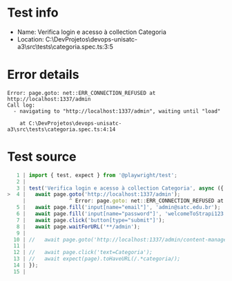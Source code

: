 # Test info

- Name: Verifica login e acesso à collection Categoria
- Location: C:\DevProjetos\devops-unisatc-a3\src\tests\categoria.spec.ts:3:5

# Error details

```
Error: page.goto: net::ERR_CONNECTION_REFUSED at http://localhost:1337/admin
Call log:
  - navigating to "http://localhost:1337/admin", waiting until "load"

    at C:\DevProjetos\devops-unisatc-a3\src\tests\categoria.spec.ts:4:14
```

# Test source

```ts
   1 | import { test, expect } from '@playwright/test';
   2 |
   3 | test('Verifica login e acesso à collection Categoria', async ({ page }) => {
>  4 |   await page.goto('http://localhost:1337/admin');
     |              ^ Error: page.goto: net::ERR_CONNECTION_REFUSED at http://localhost:1337/admin
   5 |   await page.fill('input[name="email"]', 'admin@satc.edu.br');
   6 |   await page.fill('input[name="password"]', 'welcomeToStrapi123');
   7 |   await page.click('button[type="submit"]');
   8 |   await page.waitForURL('**/admin');
   9 |
  10 | //   await page.goto('http://localhost:1337/admin/content-manager');
  11 |   
  12 | //   await page.click('text=Categoria');
  13 | //   await expect(page).toHaveURL(/.*categoria/);
  14 | });
  15 |
```